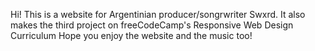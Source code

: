 Hi! This is a website for Argentinian producer/songrwriter Swxrd.
It also makes the third project on freeCodeCamp's Responsive Web Design Curriculum
Hope you enjoy the website and the music too!
